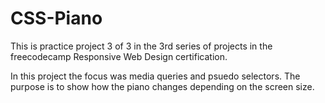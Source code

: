 # CSS-Piano

This is practice project 3 of 3 in the 3rd series of projects in the freecodecamp Responsive Web Design certification.

In this project the focus was media queries and psuedo selectors. The purpose is to show how the piano changes depending on the screen size. 
